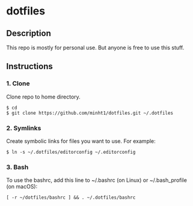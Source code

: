 # dotfiles

## Description
This repo is mostly for personal use. But anyone is free to use this stuff.

## Instructions
### 1. Clone
Clone repo to home directory.
```
$ cd
$ git clone https://github.com/minht1/dotfiles.git ~/.dotfiles
```

### 2. Symlinks
Create symbolic links for files you want to use. For example:
```
$ ln -s ~/.dotfiles/editorconfig ~/.editorconfig
```

### 3. Bash
To use the bashrc, add this line to ~/.bashrc (on Linux) or ~/.bash_profile (on macOS): 
```
[ -r ~/dotfiles/bashrc ] && . ~/.dotfiles/bashrc
```

